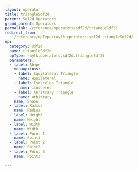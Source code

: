 ```yaml
---
layout: operator
title: triangleSdf2d
parent: Sdf2d Operators
grand_parent: Operators
permalink: /reference/operators/sdf2d/triangleSdf2d
redirect_from:
  - /reference/opType/raytk.operators.sdf2d.triangleSdf2d/
op:
  category: sdf2d
  name: triangleSdf2d
  opType: raytk.operators.sdf2d.triangleSdf2d
  parameters:
  - label: Shape
    menuOptions:
    - label: Equilateral Triangle
      name: equilateral
    - label: Isosceles Triangle
      name: isosceles
    - label: Abritrary Triangle
      name: arbitrary
    name: Shape
  - label: Radius
    name: Radius
  - label: Height
    name: Height
  - label: Width
    name: Width
  - label: Point 1
    name: Point1
  - label: Point 2
    name: Point2
  - label: Point 3
    name: Point3

---
```

